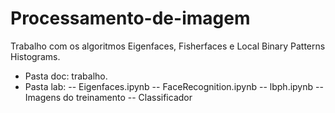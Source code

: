 # Processamento-de-imagem
Trabalho com os algoritmos  Eigenfaces, Fisherfaces e Local Binary Patterns Histograms. 

- Pasta doc: trabalho.
- Pasta lab: 
-- Eigenfaces.ipynb
-- FaceRecognition.ipynb
-- lbph.ipynb
-- Imagens do treinamento
-- Classificador
